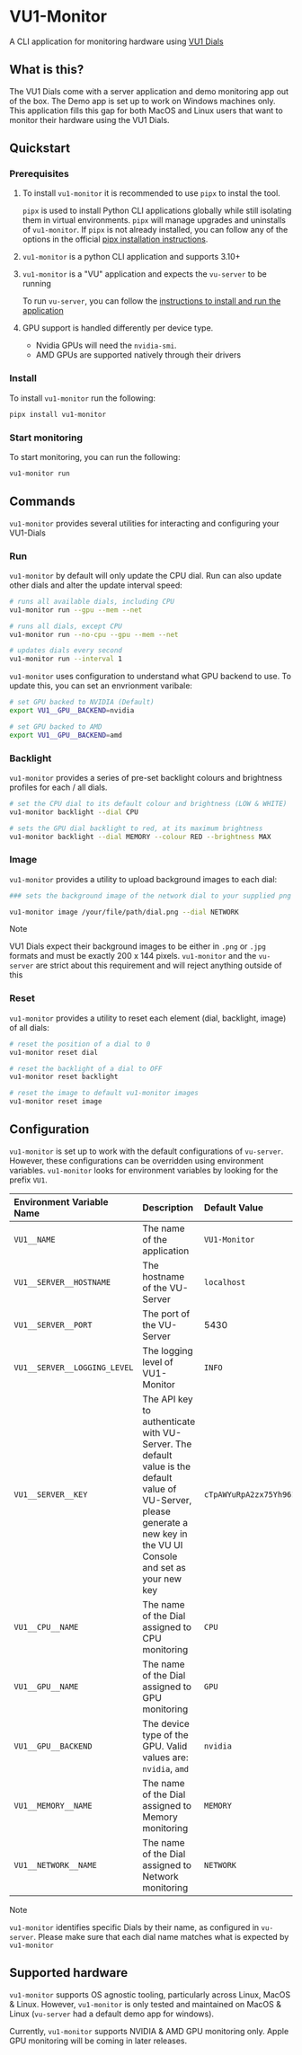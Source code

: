 # VU1-Monitor

A CLI application for monitoring hardware using [VU1 Dials](https://streacom.com/products/vu1-dynamic-analogue-dials/)

## What is this?

The VU1 Dials come with a server application and demo monitoring app out of the box. The Demo app is set up to work on Windows machines only. This application fills this gap for both MacOS and Linux users that want to monitor their hardware using the VU1 Dials.

## Quickstart

### Prerequisites

1. To install `vu1-monitor` it is recommended to use `pipx` to instal the tool.

    `pipx` is used to install Python CLI applications globally while still isolating them in virtual environments. `pipx` will manage upgrades and uninstalls of `vu1-monitor`. If `pipx` is not already installed, you can follow any of the options in the official [pipx installation instructions](https://pipx.pypa.io/stable/installation/).

2. `vu1-monitor` is a python CLI application and supports 3.10+
3. `vu1-monitor` is a "VU" application and expects the `vu-server` to be running

    To run `vu-server`, you can follow the [instructions to install and run the application](https://vudials.com/)

4. GPU support is handled differently per device type.

    - Nvidia GPUs will need the `nvidia-smi`.
    - AMD GPUs are supported natively through their drivers

### Install

To install `vu1-monitor` run the following:

```bash
pipx install vu1-monitor
```

### Start monitoring

To start monitoring, you can run the following:

```bash
vu1-monitor run
```

## Commands

`vu1-monitor` provides several utilities for interacting and configuring your VU1-Dials

### Run

`vu1-monitor` by default will only update the CPU dial. Run can also update other dials and alter the update interval speed:

```bash
# runs all available dials, including CPU
vu1-monitor run --gpu --mem --net

# runs all dials, except CPU
vu1-monitor run --no-cpu --gpu --mem --net

# updates dials every second
vu1-monitor run --interval 1
```

`vu1-monitor` uses configuration to understand what GPU backend to use. To update this, you can set an envrionment varibale:

```bash
# set GPU backed to NVIDIA (Default)
export VU1__GPU__BACKEND=nvidia

# set GPU backed to AMD
export VU1__GPU__BACKEND=amd
```

### Backlight

`vu1-monitor` provides a series of pre-set backlight colours and brightness profiles for each / all dials.

```bash
# set the CPU dial to its default colour and brightness (LOW & WHITE)
vu1-monitor backlight --dial CPU

# sets the GPU dial backlight to red, at its maximum brightness
vu1-monitor backlight --dial MEMORY --colour RED --brightness MAX
```

### Image

`vu1-monitor` provides a utility to upload background images to each dial:

```bash
### sets the background image of the network dial to your supplied png

vu1-monitor image /your/file/path/dial.png --dial NETWORK
```

> [!NOTE]
> VU1 Dials expect their background images to be either in `.png` or `.jpg` formats and must be exactly 200 x 144 pixels. `vu1-monitor` and the `vu-server` are strict about this requirement and will reject anything outside of this

### Reset

`vu1-monitor` provides a utility to reset each element (dial, backlight, image) of all dials:

```bash
# reset the position of a dial to 0
vu1-monitor reset dial

# reset the backlight of a dial to OFF
vu1-monitor reset backlight

# reset the image to default vu1-monitor images
vu1-monitor reset image
```

## Configuration

`vu1-monitor` is set up to work with the default configurations of `vu-server`. However, these configurations can be overridden using environment variables. `vu1-monitor` looks for environment variables by looking for the prefix `VU1`.

| Environment Variable Name | Description | Default Value |
| :--- | :--- | :--- |
| `VU1__NAME` | The name of the application | `VU1-Monitor` |
| `VU1__SERVER__HOSTNAME` | The hostname of the VU-Server | `localhost` |
| `VU1__SERVER__PORT` | The port of the VU-Server | 5430 |
| `VU1__SERVER__LOGGING_LEVEL` | The logging level of VU1-Monitor | `INFO` |
| `VU1__SERVER__KEY` | The API key to authenticate with VU-Server. The default value is the default value of VU-Server, please generate a new key in the VU UI Console and set as your new key | `cTpAWYuRpA2zx75Yh961Cg` |
| `VU1__CPU__NAME` | The name of the Dial assigned to CPU monitoring | `CPU` |
| `VU1__GPU__NAME` | The name of the Dial assigned to GPU monitoring | `GPU` |
| `VU1__GPU__BACKEND` | The device type of the GPU. Valid values are: `nvidia`, `amd` | `nvidia` |
| `VU1__MEMORY__NAME` | The name of the Dial assigned to Memory monitoring | `MEMORY` |
| `VU1__NETWORK__NAME` | The name of the Dial assigned to Network monitoring | `NETWORK` |

> [!NOTE]
> `vu1-monitor` identifies specific Dials by their name, as configured in `vu-server`. Please make sure that each dial name matches what is expected by `vu1-monitor`

## Supported hardware

`vu1-monitor` supports OS agnostic tooling, particularly across Linux, MacOS & Linux. However, `vu1-monitor` is only tested and maintained on MacOS & Linux (`vu-server` had a default demo app for windows).

Currently, `vu1-monitor` supports NVIDIA & AMD GPU monitoring only. Apple GPU monitoring will be coming in later releases.
